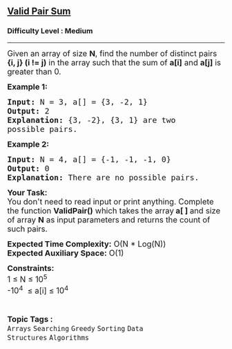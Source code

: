 <h2><a href="https://practice.geeksforgeeks.org/problems/3b76f77c1b2107f809b1875aa9fe929ce320be97/1?page=2&sprint=94ade6723438d94ecf0c00c3937dad55&sortBy=submissions">Valid Pair Sum</a></h2><h3>Difficulty Level : Medium</h3><hr><div class="problems_problem_content__Xm_eO"><p><span style="font-size:18px">Given an array of size <strong>N</strong>, find the number of distinct pairs <strong>{i, j} (i != j)</strong>&nbsp;in the array such that the sum of <strong>a[i]</strong> and <strong>a[j]</strong> is greater than 0.</span></p>

<p><span style="font-size:18px"><strong>Example 1:</strong></span></p>

<pre><span style="font-size:18px"><strong>Input: </strong>N = 3, a[] = {3, -2, 1}</span>
<span style="font-size:18px"><strong>Output:</strong> 2</span>
<span style="font-size:18px"><strong>Explanation:</strong> {3, -2}, {3, 1} are two 
possible pairs.</span></pre>

<p><span style="font-size:18px"><strong>Example 2:</strong></span></p>

<pre><span style="font-size:18px"><strong>Input: </strong>N = 4, a[] = {-1, -1, -1, 0}</span>
<span style="font-size:18px"><strong>Output:</strong> 0
<strong>Explanation:</strong> There are no possible pairs.</span>
</pre>

<p><span style="font-size:18px"><strong>Your Task: </strong>&nbsp;<br>
You don't need to read input or print anything. Complete the function <strong>ValidPair()</strong> which takes the array<strong> a[ ] </strong>and size of array <strong>N</strong> as input parameters and returns the count of such pairs.</span></p>

<p><span style="font-size:18px"><strong>Expected Time Complexity:</strong> O(N * Log(N))<br>
<strong>Expected Auxiliary Space:</strong> O(1)</span></p>

<p><span style="font-size:18px"><strong>Constraints:</strong><br>
1 ≤ N ≤ 10<sup>5</sup>&nbsp;<br>
-10<sup>4</sup>&nbsp; ≤ a[i] ≤ 10<sup>4</sup></span></p>
</div><br><p><span style=font-size:18px><strong>Topic Tags : </strong><br><code>Arrays</code>&nbsp;<code>Searching</code>&nbsp;<code>Greedy</code>&nbsp;<code>Sorting</code>&nbsp;<code>Data Structures</code>&nbsp;<code>Algorithms</code>&nbsp;
